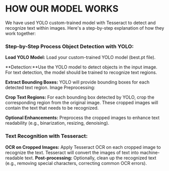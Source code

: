 # HOW OUR MODEL WORKS

We have used YOLO custom-trained model with Tesseract to detect and recognize text within images. Here's a step-by-step explanation of how they work together:

### Step-by-Step Process Object Detection with YOLO:

**Load YOLO Model:** Load your custom-trained YOLO model (best.pt file).

**Detection:**Use the YOLO model to detect objects in the input image. For text detection, the model should be trained to recognize text regions.

**Extract Bounding Boxes:** YOLO will provide bounding boxes for each detected text region.
Image Preprocessing:

**Crop Text Regions:** For each bounding box detected by YOLO, crop the corresponding region from the original image. These cropped images will contain the text that needs to be recognized.

**Optional Enhancements:** Preprocess the cropped images to enhance text readability (e.g., binarization, resizing, denoising).

### Text Recognition with Tesseract:

**OCR on Cropped Images:** Apply Tesseract OCR on each cropped image to recognize the text. Tesseract will convert the images of text into machine-readable text.
**Post-processing:** Optionally, clean up the recognized text (e.g., removing special characters, correcting common OCR errors).
